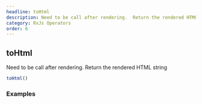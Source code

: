 ```yaml
---
headline: toHtml
description: Need to be call after rendering.  Return the rendered HTML string
category: RxJs Operators
order: 6
---
```


## toHtml

<p class="lead">Need to be call after rendering.  Return the rendered HTML string</p>

```ts
toHtml()
```

### __Examples__